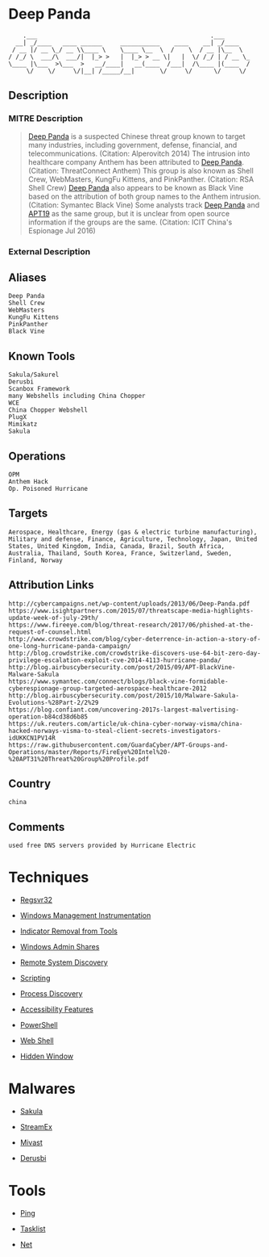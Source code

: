 
# Deep Panda

```
    .___                                                .___       
  __| _/____   ____ ______     ___________    ____    __| _/____   
 / __ |/ __ \_/ __ \\____ \    \____ \__  \  /    \  / __ |\__  \  
/ /_/ \  ___/\  ___/|  |_> >   |  |_> > __ \|   |  \/ /_/ | / __ \_
\____ |\___  >\___  >   __/____|   __(____  /___|  /\____ |(____  /
     \/    \/     \/|__| /_____/__|       \/     \/      \/     \/ 

```

## Description

### MITRE Description

> [Deep Panda](https://attack.mitre.org/groups/G0009) is a suspected Chinese threat group known to target many industries, including government, defense, financial, and telecommunications. (Citation: Alperovitch 2014) The intrusion into healthcare company Anthem has been attributed to [Deep Panda](https://attack.mitre.org/groups/G0009). (Citation: ThreatConnect Anthem) This group is also known as Shell Crew, WebMasters, KungFu Kittens, and PinkPanther. (Citation: RSA Shell Crew) [Deep Panda](https://attack.mitre.org/groups/G0009) also appears to be known as Black Vine based on the attribution of both group names to the Anthem intrusion. (Citation: Symantec Black Vine) Some analysts track [Deep Panda](https://attack.mitre.org/groups/G0009) and [APT19](https://attack.mitre.org/groups/G0073) as the same group, but it is unclear from open source information if the groups are the same. (Citation: ICIT China's Espionage Jul 2016)

### External Description

> 

## Aliases

```
Deep Panda
Shell Crew
WebMasters
KungFu Kittens
PinkPanther
Black Vine
```

## Known Tools

```
Sakula/Sakurel
Derusbi
Scanbox Framework
many Webshells including China Chopper
WCE
China Chopper Webshell
PlugX
Mimikatz
Sakula
```

## Operations

```
OPM
Anthem Hack
Op. Poisoned Hurricane
```

## Targets

```
Aerospace, Healthcare, Energy (gas & electric turbine manufacturing), Military and defense, Finance, Agriculture, Technology, Japan, United States, United Kingdom, India, Canada, Brazil, South Africa, Australia, Thailand, South Korea, France, Switzerland, Sweden, Finland, Norway
```

## Attribution Links

```
http://cybercampaigns.net/wp-content/uploads/2013/06/Deep-Panda.pdf
https://www.isightpartners.com/2015/07/threatscape-media-highlights-update-week-of-july-29th/
https://www.fireeye.com/blog/threat-research/2017/06/phished-at-the-request-of-counsel.html
http://www.crowdstrike.com/blog/cyber-deterrence-in-action-a-story-of-one-long-hurricane-panda-campaign/
http://blog.crowdstrike.com/crowdstrike-discovers-use-64-bit-zero-day-privilege-escalation-exploit-cve-2014-4113-hurricane-panda/
http://blog.airbuscybersecurity.com/post/2015/09/APT-BlackVine-Malware-Sakula
https://www.symantec.com/connect/blogs/black-vine-formidable-cyberespionage-group-targeted-aerospace-healthcare-2012
http://blog.airbuscybersecurity.com/post/2015/10/Malware-Sakula-Evolutions-%28Part-2/2%29
https://blog.confiant.com/uncovering-2017s-largest-malvertising-operation-b84cd38d6b85
https://uk.reuters.com/article/uk-china-cyber-norway-visma/china-hacked-norways-visma-to-steal-client-secrets-investigators-idUKKCN1PV14R
https://raw.githubusercontent.com/GuardaCyber/APT-Groups-and-Operations/master/Reports/FireEye%20Intel%20-%20APT31%20Threat%20Group%20Profile.pdf
```

## Country

```
china
```

## Comments

```
used free DNS servers provided by Hurricane Electric
```

# Techniques


* [Regsvr32](../techniques/Regsvr32.md)

* [Windows Management Instrumentation](../techniques/Windows-Management-Instrumentation.md)
    
* [Indicator Removal from Tools](../techniques/Indicator-Removal-from-Tools.md)
    
* [Windows Admin Shares](../techniques/Windows-Admin-Shares.md)
    
* [Remote System Discovery](../techniques/Remote-System-Discovery.md)
    
* [Scripting](../techniques/Scripting.md)
    
* [Process Discovery](../techniques/Process-Discovery.md)
    
* [Accessibility Features](../techniques/Accessibility-Features.md)
    
* [PowerShell](../techniques/PowerShell.md)
    
* [Web Shell](../techniques/Web-Shell.md)
    
* [Hidden Window](../techniques/Hidden-Window.md)
    

# Malwares


* [Sakula](../malwares/Sakula.md)

* [StreamEx](../malwares/StreamEx.md)
    
* [Mivast](../malwares/Mivast.md)
    
* [Derusbi](../malwares/Derusbi.md)
    

# Tools


* [Ping](../tools/Ping.md)

* [Tasklist](../tools/Tasklist.md)
    
* [Net](../tools/Net.md)
    
